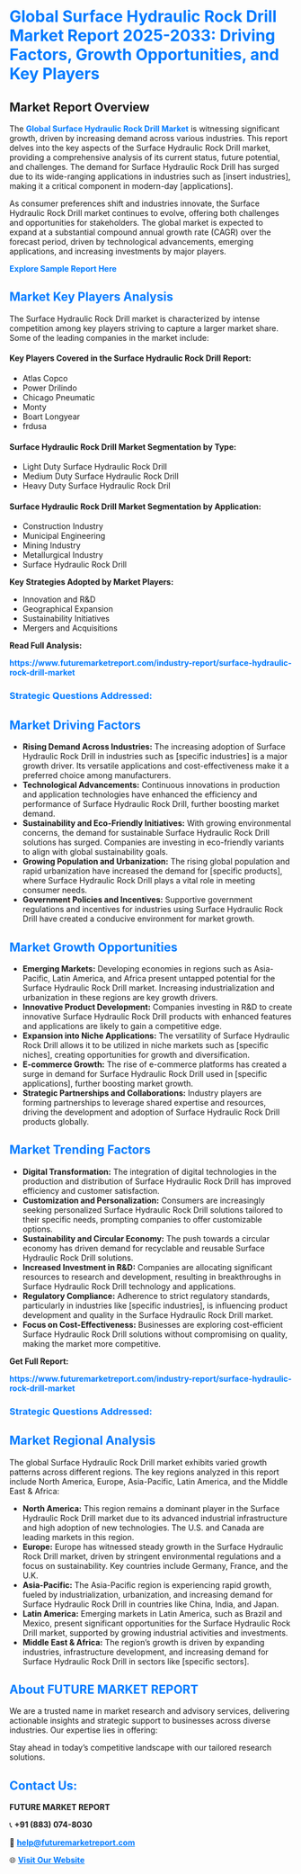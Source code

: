<h1 style="color: #007BFF;">Global Surface Hydraulic Rock Drill Market Report 2025-2033: Driving Factors, Growth Opportunities, and Key Players</h1>

<section id="overview">
<h2>Market Report Overview</h2>
<p>The <a href="https://www.futuremarketreport.com/industry-report/surface-hydraulic-rock-drill-market" style="color: #007BFF; text-decoration: none;"><strong>Global Surface Hydraulic Rock Drill Market</strong></a> is witnessing significant growth, driven by increasing demand across various industries. This report delves into the key aspects of the Surface Hydraulic Rock Drill market, providing a comprehensive analysis of its current status, future potential, and challenges. The demand for Surface Hydraulic Rock Drill has surged due to its wide-ranging applications in industries such as [insert industries], making it a critical component in modern-day [applications].</p>
<p>As consumer preferences shift and industries innovate, the Surface Hydraulic Rock Drill market continues to evolve, offering both challenges and opportunities for stakeholders. The global market is expected to expand at a substantial compound annual growth rate (CAGR) over the forecast period, driven by technological advancements, emerging applications, and increasing investments by major players.</p>
</section>

<section id="overview">
<p><a href="https://www.futuremarketreport.com/request-sample/reportId=113487" style="color: #007BFF; text-decoration: none;"><strong>Explore Sample Report Here</strong></a></p>
</section>

<section id="key-players">
<h2 style="color: #007BFF;">Market Key Players Analysis</h2>
<p>The Surface Hydraulic Rock Drill market is characterized by intense competition among key players striving to capture a larger market share. Some of the leading companies in the market include:</p>
<h4>Key Players Covered in the Surface Hydraulic Rock Drill Report:</h4>
<ul><li>Atlas Copco</li><li>Power Drilindo</li><li>Chicago Pneumatic</li><li>Monty</li><li>Boart Longyear</li><li>frdusa</li></ul>
<h4>Surface Hydraulic Rock Drill Market Segmentation by Type:</h4>
<ul><li>Light Duty Surface Hydraulic Rock Drill</li><li>Medium Duty Surface Hydraulic Rock Drill</li><li>Heavy Duty Surface Hydraulic Rock Dril</li></ul>

<h4>Surface Hydraulic Rock Drill Market Segmentation by Application:</h4>
<ul><li>Construction Industry</li><li>Municipal Engineering</li><li>Mining Industry</li><li>Metallurgical Industry</li><li>Surface Hydraulic Rock Drill</li></ul>
<p><strong>Key Strategies Adopted by Market Players:</strong></p>
<ul>
<li>Innovation and R&D</li>
<li>Geographical Expansion</li>
<li>Sustainability Initiatives</li>
<li>Mergers and Acquisitions</li>
</ul>
</section>

<section>
<p><strong>Read Full Analysis: </strong></p><a href="https://www.futuremarketreport.com/industry-report/surface-hydraulic-rock-drill-market" style="color: #007BFF; text-decoration: none;"><strong>https://www.futuremarketreport.com/industry-report/surface-hydraulic-rock-drill-market</strong></a>
<h3 style="color: #007BFF;">Strategic Questions Addressed:</h3>
</section>

<section id="driving-factors">
<h2 style="color: #007BFF;">Market Driving Factors</h2>
<ul>
<li><strong>Rising Demand Across Industries:</strong> The increasing adoption of Surface Hydraulic Rock Drill in industries such as [specific industries] is a major growth driver. Its versatile applications and cost-effectiveness make it a preferred choice among manufacturers.</li>
<li><strong>Technological Advancements:</strong> Continuous innovations in production and application technologies have enhanced the efficiency and performance of Surface Hydraulic Rock Drill, further boosting market demand.</li>
<li><strong>Sustainability and Eco-Friendly Initiatives:</strong> With growing environmental concerns, the demand for sustainable Surface Hydraulic Rock Drill solutions has surged. Companies are investing in eco-friendly variants to align with global sustainability goals.</li>
<li><strong>Growing Population and Urbanization:</strong> The rising global population and rapid urbanization have increased the demand for [specific products], where Surface Hydraulic Rock Drill plays a vital role in meeting consumer needs.</li>
<li><strong>Government Policies and Incentives:</strong> Supportive government regulations and incentives for industries using Surface Hydraulic Rock Drill have created a conducive environment for market growth.</li>
</ul>
</section>

<section id="growth-opportunities">
<h2 style="color: #007BFF;">Market Growth Opportunities</h2>
<ul>
<li><strong>Emerging Markets:</strong> Developing economies in regions such as Asia-Pacific, Latin America, and Africa present untapped potential for the Surface Hydraulic Rock Drill market. Increasing industrialization and urbanization in these regions are key growth drivers.</li>
<li><strong>Innovative Product Development:</strong> Companies investing in R&D to create innovative Surface Hydraulic Rock Drill products with enhanced features and applications are likely to gain a competitive edge.</li>
<li><strong>Expansion into Niche Applications:</strong> The versatility of Surface Hydraulic Rock Drill allows it to be utilized in niche markets such as [specific niches], creating opportunities for growth and diversification.</li>
<li><strong>E-commerce Growth:</strong> The rise of e-commerce platforms has created a surge in demand for Surface Hydraulic Rock Drill used in [specific applications], further boosting market growth.</li>
<li><strong>Strategic Partnerships and Collaborations:</strong> Industry players are forming partnerships to leverage shared expertise and resources, driving the development and adoption of Surface Hydraulic Rock Drill products globally.</li>
</ul>
</section>

<section id="trending-factors">
<h2 style="color: #007BFF;">Market Trending Factors</h2>
<ul>
<li><strong>Digital Transformation:</strong> The integration of digital technologies in the production and distribution of Surface Hydraulic Rock Drill has improved efficiency and customer satisfaction.</li>
<li><strong>Customization and Personalization:</strong> Consumers are increasingly seeking personalized Surface Hydraulic Rock Drill solutions tailored to their specific needs, prompting companies to offer customizable options.</li>
<li><strong>Sustainability and Circular Economy:</strong> The push towards a circular economy has driven demand for recyclable and reusable Surface Hydraulic Rock Drill solutions.</li>
<li><strong>Increased Investment in R&D:</strong> Companies are allocating significant resources to research and development, resulting in breakthroughs in Surface Hydraulic Rock Drill technology and applications.</li>
<li><strong>Regulatory Compliance:</strong> Adherence to strict regulatory standards, particularly in industries like [specific industries], is influencing product development and quality in the Surface Hydraulic Rock Drill market.</li>
<li><strong>Focus on Cost-Effectiveness:</strong> Businesses are exploring cost-efficient Surface Hydraulic Rock Drill solutions without compromising on quality, making the market more competitive.</li>
</ul>
</section>

<section>
<p><strong>Get Full Report: </strong></p><a href="https://www.futuremarketreport.com/industry-report/surface-hydraulic-rock-drill-market" style="color: #007BFF; text-decoration: none;"><strong>https://www.futuremarketreport.com/industry-report/surface-hydraulic-rock-drill-market</strong></a>
<h3 style="color: #007BFF;">Strategic Questions Addressed:</h3>
</section>


<section id="regional-analysis">
<h2 style="color: #007BFF;">Market Regional Analysis</h2>
<p>The global Surface Hydraulic Rock Drill market exhibits varied growth patterns across different regions. The key regions analyzed in this report include North America, Europe, Asia-Pacific, Latin America, and the Middle East & Africa:</p>
<ul>
<li><strong>North America:</strong> This region remains a dominant player in the Surface Hydraulic Rock Drill market due to its advanced industrial infrastructure and high adoption of new technologies. The U.S. and Canada are leading markets in this region.</li>
<li><strong>Europe:</strong> Europe has witnessed steady growth in the Surface Hydraulic Rock Drill market, driven by stringent environmental regulations and a focus on sustainability. Key countries include Germany, France, and the U.K.</li>
<li><strong>Asia-Pacific:</strong> The Asia-Pacific region is experiencing rapid growth, fueled by industrialization, urbanization, and increasing demand for Surface Hydraulic Rock Drill in countries like China, India, and Japan.</li>
<li><strong>Latin America:</strong> Emerging markets in Latin America, such as Brazil and Mexico, present significant opportunities for the Surface Hydraulic Rock Drill market, supported by growing industrial activities and investments.</li>
<li><strong>Middle East & Africa:</strong> The region’s growth is driven by expanding industries, infrastructure development, and increasing demand for Surface Hydraulic Rock Drill in sectors like [specific sectors].</li>
</ul>
</section>

<footer>
<h2 style="color: #007BFF;">About FUTURE MARKET REPORT</h2>
<p>We are a trusted name in market research and advisory services, delivering actionable insights and strategic support to businesses across diverse industries. Our expertise lies in offering:</p>

<p>Stay ahead in today’s competitive landscape with our tailored research solutions.</p>

<h2 style="color: #007BFF;">Contact Us:</h2>
<p><strong>FUTURE MARKET REPORT</strong></p>
<p>📞 <strong>+91 (883) 074-8030</strong></p>
<p>📧 <strong><a href="mailto:help@futuremarketreport.com" style="color: #007BFF;">help@futuremarketreport.com</a></strong></p>
<p>🌐 <strong><a href="https://www.futuremarketreport.com/" style="color: #007BFF;">Visit Our Website</a></strong></p>
</footer>